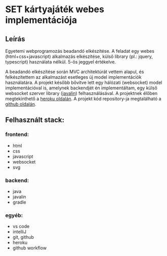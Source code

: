 # SET kártyajáték webes implementációja

## Leírás
Egyetemi webprogramozás beadandó elkészítése. A feladat egy webes (html+css+javascript) alkalmazás elkészítése, külső library (pl.: jquery, typescript) használata nélkül. 5-ös jeggyel értékelve.

A beadandó elkészítése során MVC architektúrát vettem alapul, és felkészítettem az alkalmazást esetleges új model implementációk használatára. A projekt később bővítve lett egy hálózati (websocket) model implementációval is, amelynek backendjét én implementáltam, egy külső websocket szerver library ([javalin](https://javalin.io/)) felhasználásával. A projektnek élőben megtekinthető a [heroku oldalán](https://my-setgame.herokuapp.com/). A projekt kód repository-ja megtalálható a [github oldalán](https://github.com/Kristall01/setgame).

## Felhasznált stack:
### frontend:
 - html
 - css
 - javascript
 - websocket
 - svg

### backend:
 - java
 - javalin
 - gradle

### egyéb:
- vs code
- intelliJ
- git, github
- heroku
- github workflow
